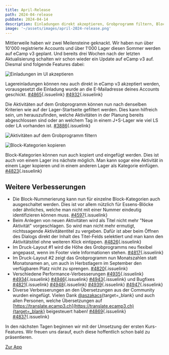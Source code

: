 ```yaml
---
title: April-Release
path: 2024-04-release
pubDate: 2024-04-14
description: Einladungen direkt akzeptieren, Grobprogramm filtern, Block-Kategorien kopieren und mehr
image: '~/assets/images/april-2024-release.png'
---
```


Mittlerweile haben wir zwei Meilensteine geknackt. Wir haben nun über 10'000 registrierte Accounts und über 1'000 Lager diesen Sommer werden auf eCamp v3 geplant. Und bereits drei Wochen nach der letzten Aktualisierung schalten wir schon wieder ein Update auf eCamp v3 auf. Diesmal sind folgende Features dabei:


<div class="simple-columns bg-slate-100 dark:bg-slate-800">

![Einladungen im UI akzeptieren](~/assets/images/personal-invitations-de.png)

<div>

Lagereinladungen können neu auch direkt in eCamp v3 akzeptiert werden, vorausgesetzt die Einladung wurde an die E-Mailadresse deines Accounts geschickt. [#4865](https://github.com/ecamp/ecamp3/issues/4865){.issuelink} [#4932](https://github.com/ecamp/ecamp3/issues/4932){.issuelink}

</div>

</div>

<div class="simple-columns">

<div>

Die Aktivitäten auf dem Grobprogramm können nun nach denselben Kriterien wie auf der Lager-Startseite gefiltert werden. Dies kann hilfreich sein, um herauszufinden, welche Aktivitäten in der Planung bereits abgeschlossen sind oder an welchem Tag in einem J+S-Lager wie viel LS oder LA vorhanden ist. [#3886](https://github.com/ecamp/ecamp3/issues/3886){.issuelink}

</div>

![Aktivitäten auf dem Grobprogramm filtern](~/assets/images/picasso-filter-de.png)

</div>

<div class="simple-columns bg-slate-100 dark:bg-slate-800">

![Block-Kategorien kopieren](~/assets/images/copy-category-de.png)

<div>

Block-Kategorien können nun auch kopiert und eingefügt werden. Dies ist auch von einem Lager ins nächste möglich. Man kann sogar eine Aktivität in einem Lager kopieren und in einem anderen Lager als Kategorie einfügen. [#4823](https://github.com/ecamp/ecamp3/pull/4823){.issuelink}

</div>

</div>

## Weitere Verbesserungen

- Die Block-Nummerierung kann nun für einzelne Block-Kategorien auch ausgeschaltet werden. Dies ist vor allem nützlich für Essens-Blöcke oder ähnliches, welche man nicht mit einer Nummer eindeutig identifizieren können muss. [#4597](https://github.com/ecamp/ecamp3/issues/4597){.issuelink}
- Beim Anlegen von neuen Aktivitäten wird als Titel nicht mehr "Neue Aktivität" vorgeschlagen. So wird man nicht mehr ermutigt, nichtssagende Aktivitätentitel zu vergeben. Dafür ist aber beim Öffnen des Dialogs direkt der Inhalt des Titel-Felds selektiert und man kann den Aktivitätstitel ohne weiteren Klick eintippen. [#4826](https://github.com/ecamp/ecamp3/pull/4826){.issuelink}
- Im Druck-Layout #1 wird die Höhe des Grobprogramms neu flexibel angepasst, wenn im Footer viele Informationen stehen. [#4817](https://github.com/ecamp/ecamp3/pull/4817){.issuelink}
- Im Druck-Layout #2 zeigt das Grobprogramm nun Monatszahlen statt Monatsnamen an, um auch in Herbstlagern im September den verfügbaren Platz nicht zu sprengen. [#4820](https://github.com/ecamp/ecamp3/pull/4820){.issuelink}
- Verschiedene Performance-Verbesserungen [#4935](https://github.com/ecamp/ecamp3/pull/4935){.issuelink} [#4934](https://github.com/ecamp/ecamp3/pull/4934){.issuelink} [#4946](https://github.com/ecamp/ecamp3/pull/4946){.issuelink} [#4943](https://github.com/ecamp/ecamp3/pull/4943){.issuelink} und Bugfixes [#4821](https://github.com/ecamp/ecamp3/issues/4821){.issuelink} [#4948](https://github.com/ecamp/ecamp3/pull/4948){.issuelink} [#4939](https://github.com/ecamp/ecamp3/pull/4939){.issuelink} [#4947](https://github.com/ecamp/ecamp3/pull/4947){.issuelink}
- Diverse Verbesserungen an den Übersetzungen aus der Community wurden eingefügt. Vielen Dank [@aszakacs](https://github.com/aszakacs){target=_blank} und auch allen Personen, welche Übersetzungen auf [https://translate.ecamp3.ch](https://translate.ecamp3.ch){target=_blank} beigesteuert haben! [#4869](https://github.com/ecamp/ecamp3/pull/4869){.issuelink} [#4837](https://github.com/ecamp/ecamp3/pull/4837){.issuelink}

In den nächsten Tagen beginnen wir mit der Umsetzung der ersten Kurs-Features. Wir freuen uns darauf, euch diese hoffentlich schon bald zu präsentieren.

<a class="btn secondary mr-4 mb-4" href="https://app.ecamp3.ch" target="_blank">Zur App</a>
